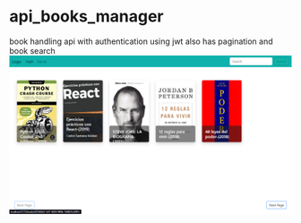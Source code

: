 # api_books_manager
book handling api with authentication using jwt also has pagination and book search
<img src="./img.png" alt='img'>